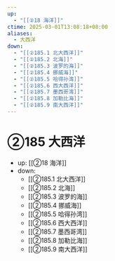 ```yaml
---
up:
  - "[[②18 海洋]]"
ctime: 2025-03-01T13:08:18+08:00
aliases:
  - 大西洋
down:
  - "[[②185.1 北大西洋]]"
  - "[[②185.2 北海]]"
  - "[[②185.3 波罗的海]]"
  - "[[②185.4 挪威海]]"
  - "[[②185.5 哈得孙湾]]"
  - "[[②185.6 西大西洋]]"
  - "[[②185.7 墨西哥湾]]"
  - "[[②185.8 加勒比海]]"
  - "[[②185.9 南大西洋]]"
---
```


# ②185 大西洋

- up: [[②18 海洋]]
- down:	
	- [[②185.1 北大西洋]]
	- [[②185.2 北海]]
	- [[②185.3 波罗的海]]
	- [[②185.4 挪威海]]
	- [[②185.5 哈得孙湾]]
	- [[②185.6 西大西洋]]
	- [[②185.7 墨西哥湾]]
	- [[②185.8 加勒比海]]
	- [[②185.9 南大西洋]]
	
